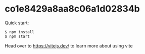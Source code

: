 # co1e8429a8aa8c06a1d02834b

Quick start:

```
$ npm install
$ npm start
````

Head over to https://vitejs.dev/ to learn more about using vite

